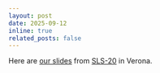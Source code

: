 ```yaml
---
layout: post
date: 2025-09-12 
inline: true
related_posts: false
---
```

Here are <a href="https://mariaonoeva.github.io/assets/pdf/SLS_talk2025.pdf">our slides</a> from  [SLS-20](https://sites.google.com/view/sls20verona/home) in Verona.  